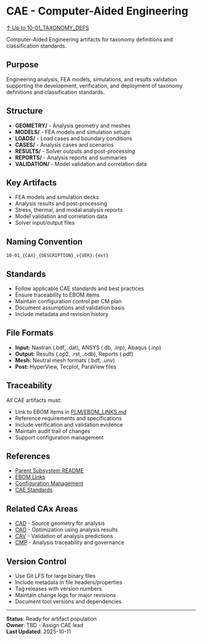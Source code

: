 # CAE - Computer-Aided Engineering

[↑ Up to 10-01_TAXONOMY_DEFS](../../../README.md)

Computer-Aided Engineering artifacts for taxonomy definitions and classification standards.

## Purpose

Engineering analysis, FEA models, simulations, and results validation supporting the development, verification, and deployment of taxonomy definitions and classification standards.

## Structure

- **GEOMETRY/** - Analysis geometry and meshes
- **MODELS/** - FEA models and simulation setups
- **LOADS/** - Load cases and boundary conditions
- **CASES/** - Analysis cases and scenarios
- **RESULTS/** - Solver outputs and post-processing
- **REPORTS/** - Analysis reports and summaries
- **VALIDATION/** - Model validation and correlation data

## Key Artifacts

- FEA models and simulation decks
- Analysis results and post-processing
- Stress, thermal, and modal analysis reports
- Model validation and correlation data
- Solver input/output files

## Naming Convention

```
10-01_{CAX}_{DESCRIPTION}_v{VER}.{ext}
```

## Standards

- Follow applicable CAE standards and best practices
- Ensure traceability to EBOM items
- Maintain configuration control per CM plan
- Document assumptions and validation basis
- Include metadata and revision history

## File Formats

- **Input:** Nastran (.bdf, .dat), ANSYS (.db, .inp), Abaqus (.inp)
- **Output:** Results (.op2, .rst, .odb), Reports (.pdf)
- **Mesh:** Neutral mesh formats (.bdf, .unv)
- **Post:** HyperView, Tecplot, ParaView files

## Traceability

All CAE artifacts must:
- Link to EBOM items in [PLM/EBOM_LINKS.md](../EBOM_LINKS.md)
- Reference requirements and specifications
- Include verification and validation evidence
- Maintain audit trail of changes
- Support configuration management

## References

- [Parent Subsystem README](../../../README.md)
- [EBOM Links](../EBOM_LINKS.md)
- [Configuration Management](../../../../../../../../../../../../../00-PROGRAM/CONFIG_MGMT/)
- [CAE Standards](../../../../../../../../../../../../../00-PROGRAM/STANDARDS/CAE/)

## Related CAx Areas

- [CAD](../CAD/) - Source geometry for analysis
- [CAO](../CAO/) - Optimization using analysis results
- [CAV](../CAV/) - Validation of analysis predictions
- [CMP](../CMP/) - Analysis traceability and governance

## Version Control

- Use Git LFS for large binary files
- Include metadata in file headers/properties
- Tag releases with version numbers
- Maintain change logs for major revisions
- Document tool versions and dependencies

---

**Status**: Ready for artifact population  
**Owner**: TBD - Assign CAE lead  
**Last Updated**: 2025-10-11
